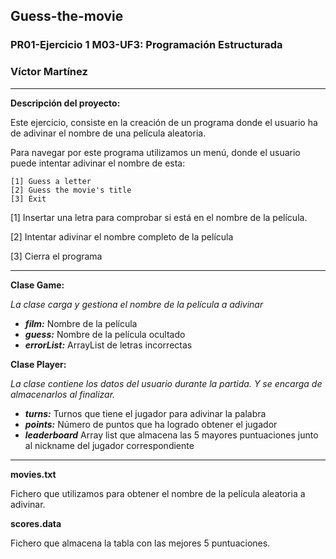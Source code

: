 ## Guess-the-movie
### PR01-Ejercicio 1 M03-UF3: Programación Estructurada
### Víctor Martínez
** **
**Descripción del proyecto:**

Este ejercicio, consiste en la creación de un programa donde el usuario ha de adivinar el nombre de una película aleatoria.

Para navegar por este programa utilizamos un menú, donde el usuario puede intentar adivinar el nombre de esta:
```
[1] Guess a letter  
[2] Guess the movie's title
[3] Exit
```
[1] Insertar una letra para comprobar si está en el nombre de la película.

[2] Intentar adivinar el nombre completo de la película

[3] Cierra el programa

** **
**Clase Game:**

*La clase carga y gestiona el nombre de la película a adivinar*
- ***film:*** Nombre de la película
- ***guess:*** Nombre de la película ocultado
- ***errorList:*** ArrayList de letras incorrectas

**Clase Player:**

*La clase contiene los datos del usuario durante la partida. Y se encarga de almacenarlos al finalizar.*
- ***turns:*** Turnos que tiene el jugador para adivinar la palabra
- ***points:*** Número de puntos que ha logrado obtener el jugador
- ***leaderboard*** Array list que almacena las 5 mayores puntuaciones junto al nickname del jugador correspondiente

** **
**movies.txt**

Fichero que utilizamos para obtener el nombre de la película aleatoria a adivinar.

**scores.data**

Fichero que almacena la tabla con las mejores 5 puntuaciones.

